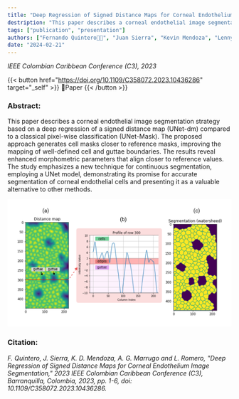 ```yaml
---
title: "Deep Regression of Signed Distance Maps for Corneal Endothelium Image Segmentation"
destription: "This paper describes a corneal endothelial image segmentation strategy based on a deep regression of a signed distance map (UNet-dm) compared to a classical pixel-wise classification (UNet-Mask). The proposed approach generates cell masks closer to reference masks, improving the mapping of well-defined cell and guttae boundaries. The results reveal enhanced morphometric parameters that align closer to reference values. The study emphasizes a new technique for continuous segmentation, employing a UNet model, demonstrating its promise for accurate segmentation of corneal endothelial cells and presenting it as a valuable alternative to other methods."
tags: ["publication", "presentation"]
authors: ["Fernando Quintero👨‍💻", "Juan Sierra", "Kevin Mendoza", "Lenny A. Romero", "Andres G. Marrugo"]
date: "2024-02-21"
---
```


*IEEE Colombian Caribbean Conference (C3), 2023* 

{{< button href="https://doi.org/10.1109/C358072.2023.10436286" target="_self" >}}
🔗Paper
{{< /button >}}

### Abstract: 

This paper describes a corneal endothelial image segmentation strategy based on a deep regression of a signed distance map (UNet-dm) compared to a classical pixel-wise classification (UNet-Mask). The proposed approach generates cell masks closer to reference masks, improving the mapping of well-defined cell and guttae boundaries. The results reveal enhanced morphometric parameters that align closer to reference values. The study emphasizes a new technique for continuous segmentation, employing a UNet model, demonstrating its promise for accurate segmentation of corneal endothelial cells and presenting it as a valuable alternative to other methods.

![(a) Specular microscopy image. (b) Profile of row 300 from the distance map. (c) Final segmentation after applying watersheed transformation.](featured.png "(a) Specular microscopy image. (b) Profile of row 300 from the distance map. (c) Final segmentation after applying watersheed transformation.")


### Citation:

*F. Quintero, J. Sierra, K. D. Mendoza, A. G. Marrugo and L. Romero, "Deep Regression of Signed Distance Maps for Corneal Endothelium Image Segmentation," 2023 IEEE Colombian Caribbean Conference (C3), Barranquilla, Colombia, 2023, pp. 1-6, doi: 10.1109/C358072.2023.10436286.*